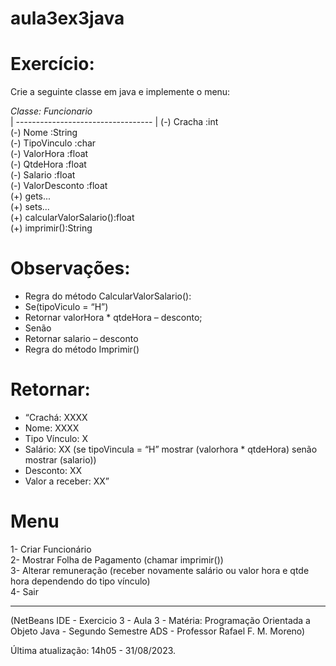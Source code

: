# aula3ex3java

# Exercício:  

Crie a seguinte classe em java e implemente o menu:  

*Classe: Funcionario*  
| ---------------------------------- |
(-) Cracha :int  
(-) Nome :String  
(-) TipoVinculo :char  
(-) ValorHora :float  
(-) QtdeHora :float  
(-) Salario :float  
(-) ValorDesconto :float  
(+) gets...  
(+) sets...  
(+) calcularValorSalario():float  
(+) imprimir():String


# Observações:  
- Regra do método CalcularValorSalario():  
- Se(tipoViculo = “H”)  
- Retornar valorHora * qtdeHora – desconto;  
- Senão  
- Retornar salario – desconto  
- Regra do método Imprimir()


# Retornar:  
- “Crachá: XXXX  
- Nome: XXXX  
- Tipo Vínculo: X  
- Salário: XX (se tipoVincula = “H” mostrar (valorhora * qtdeHora) senão mostrar (salario))  
- Desconto: XX  
- Valor a receber: XX”


# Menu  
1- Criar Funcionário  
2- Mostrar Folha de Pagamento (chamar imprimir())  
3- Alterar remuneração (receber novamente salário ou valor hora e qtde hora dependendo do tipo vínculo)  
4- Sair  

--------------------------------------------------------------------------
(NetBeans IDE - Exercicio 3 - Aula 3 - Matéria: Programação Orientada a Objeto Java - Segundo Semestre ADS - Professor Rafael F. M. Moreno)  

Última atualização: 14h05 - 31/08/2023.
